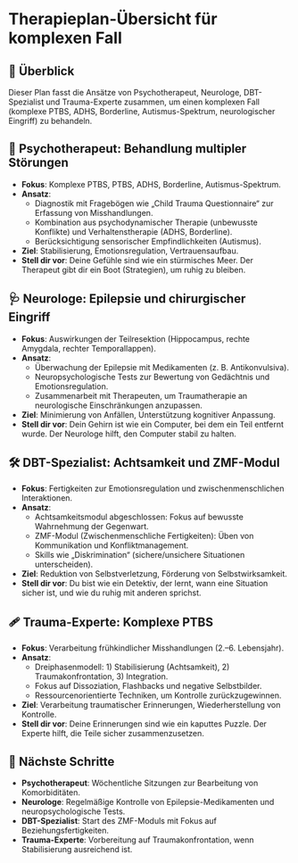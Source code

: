 # Therapieplan-Übersicht für komplexen Fall

## 📝 Überblick
Dieser Plan fasst die Ansätze von Psychotherapeut, Neurologe, DBT-Spezialist und Trauma-Experte zusammen, um einen komplexen Fall (komplexe PTBS, ADHS, Borderline, Autismus-Spektrum, neurologischer Eingriff) zu behandeln.

## 🧠 Psychotherapeut: Behandlung multipler Störungen
- **Fokus**: Komplexe PTBS, PTBS, ADHS, Borderline, Autismus-Spektrum.
- **Ansatz**: 
  - Diagnostik mit Fragebögen wie „Child Trauma Questionnaire“ zur Erfassung von Misshandlungen.
  - Kombination aus psychodynamischer Therapie (unbewusste Konflikte) und Verhaltenstherapie (ADHS, Borderline).
  - Berücksichtigung sensorischer Empfindlichkeiten (Autismus).
- **Ziel**: Stabilisierung, Emotionsregulation, Vertrauensaufbau.
- **Stell dir vor**: Deine Gefühle sind wie ein stürmisches Meer. Der Therapeut gibt dir ein Boot (Strategien), um ruhig zu bleiben.

## 🩺 Neurologe: Epilepsie und chirurgischer Eingriff
- **Fokus**: Auswirkungen der Teilresektion (Hippocampus, rechte Amygdala, rechter Temporallappen).
- **Ansatz**:
  - Überwachung der Epilepsie mit Medikamenten (z. B. Antikonvulsiva).
  - Neuropsychologische Tests zur Bewertung von Gedächtnis und Emotionsregulation.
  - Zusammenarbeit mit Therapeuten, um Traumatherapie an neurologische Einschränkungen anzupassen.
- **Ziel**: Minimierung von Anfällen, Unterstützung kognitiver Anpassung.
- **Stell dir vor**: Dein Gehirn ist wie ein Computer, bei dem ein Teil entfernt wurde. Der Neurologe hilft, den Computer stabil zu halten.

## 🛠 DBT-Spezialist: Achtsamkeit und ZMF-Modul
- **Fokus**: Fertigkeiten zur Emotionsregulation und zwischenmenschlichen Interaktionen.
- **Ansatz**:
  - Achtsamkeitsmodul abgeschlossen: Fokus auf bewusste Wahrnehmung der Gegenwart.
  - ZMF-Modul (Zwischenmenschliche Fertigkeiten): Üben von Kommunikation und Konfliktmanagement.
  - Skills wie „Diskrimination“ (sichere/unsichere Situationen unterscheiden).
- **Ziel**: Reduktion von Selbstverletzung, Förderung von Selbstwirksamkeit.
- **Stell dir vor**: Du bist wie ein Detektiv, der lernt, wann eine Situation sicher ist, und wie du ruhig mit anderen sprichst.

## 🩹 Trauma-Experte: Komplexe PTBS
- **Fokus**: Verarbeitung frühkindlicher Misshandlungen (2.–6. Lebensjahr).
- **Ansatz**:
  - Dreiphasenmodell: 1) Stabilisierung (Achtsamkeit), 2) Traumakonfrontation, 3) Integration.
  - Fokus auf Dissoziation, Flashbacks und negative Selbstbilder.
  - Ressourcenorientierte Techniken, um Kontrolle zurückzugewinnen.
- **Ziel**: Verarbeitung traumatischer Erinnerungen, Wiederherstellung von Kontrolle.
- **Stell dir vor**: Deine Erinnerungen sind wie ein kaputtes Puzzle. Der Experte hilft, die Teile sicher zusammenzusetzen.

## 📅 Nächste Schritte
- **Psychotherapeut**: Wöchentliche Sitzungen zur Bearbeitung von Komorbiditäten.
- **Neurologe**: Regelmäßige Kontrolle von Epilepsie-Medikamenten und neuropsychologische Tests.
- **DBT-Spezialist**: Start des ZMF-Moduls mit Fokus auf Beziehungsfertigkeiten.
- **Trauma-Experte**: Vorbereitung auf Traumakonfrontation, wenn Stabilisierung ausreichend ist.